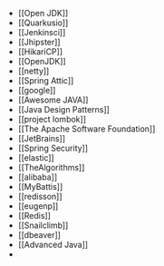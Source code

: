 - [[Open JDK]]
- [[Quarkusio]]
- [[Jenkinsci]]
- [[Jhipster]]
- [[HikariCP]]
- [[OpenJDK]]
- [[netty]]
- [[Spring Attic]]
- [[google]]
- [[Awesome JAVA]]
- [[Java Design Patterns]]
- [[project lombok]]
- [[The Apache Software Foundation]]
- [[JetBrains]]
- [[Spring Security]]
- [[elastic]]
- [[TheAlgorithms]]
- [[alibaba]]
- [[MyBattis]]
- [[redisson]]
- [[eugenp]]
- [[Redis]]
- [[Snailclimb]]
- [[dbeaver]]
- [[Advanced Java]]
-